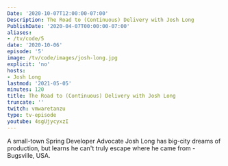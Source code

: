 ```yaml
---
Date: '2020-10-07T12:00:00-07:00'
Description: The Road to (Continuous) Delivery with Josh Long
PublishDate: '2020-04-07T00:00:00-07:00'
aliases:
- /tv/code/5
date: '2020-10-06'
episode: '5'
image: /tv/code/images/josh-long.jpg
explicit: 'no'
hosts:
- Josh Long
lastmod: '2021-05-05'
minutes: 120
title: The Road to (Continuous) Delivery with Josh Long
truncate: ''
twitch: vmwaretanzu
type: tv-episode
youtube: 4sgUjycyxzI
---
```


A small-town Spring Developer Advocate Josh Long has big-city dreams of production, but learns he can't truly escape where he came from - Bugsville, USA.